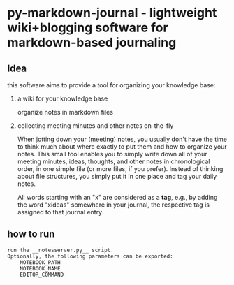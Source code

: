 # py-markdown-journal - lightweight wiki+blogging software for markdown-based journaling

## Idea
this software aims to provide a tool for organizing your knowledge base:

  1) a wiki for your knowledge base
     
     organize notes in markdown files
  2) collecting meeting minutes and other notes on-the-fly
     
     When jotting down your (meeting) notes, you usually don't have the time to think much about where exactly to put them and how to organize your notes.
     This small tool enables you to simply write down all of your meeting minutes, ideas, thoughts, and other notes in chronological order, in one simple file (or more files, if you prefer).
     Instead of thinking about file structures, you simply put it in one place and tag your daily notes.
     
     All words starting with an "x" are considered as a **tag**, e.g., by adding the word "xideas" somewhere in your journal, the respective tag is assigned to that journal entry.



## how to run
    run the __notesserver.py__ script.
    Optionally, the following parameters can be exported:
        NOTEBOOK_PATH
        NOTEBOOK_NAME
        EDITOR_COMMAND

